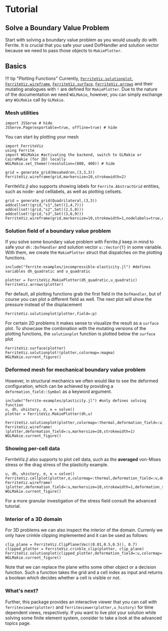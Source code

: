 # Tutorial

## Solve a Boundary Value Problem

Start with solving a boundary value problem as you would usually do with Ferrite. It is crucial that you safe your used DofHandler
and solution vector because we need to pass those objects to `MakiePlotter`.


## Basics

!!! tip "Plotting Functions"
    Currently, [`FerriteViz.solutionplot`](@ref), [`FerriteViz.wireframe`](@ref), [`FerriteViz.surface`](@ref), [`FerriteViz.arrows`](@ref) and their mutating analogues with `!` are defined for `MakiePlotter`.
    Due to the nature of the documentation we need `WGLMakie`, however, you can simply exchange any `WGLMakie` call by `GLMakie`.

### Mesh utilities

```@example 1
import JSServe # hide
JSServe.Page(exportable=true, offline=true) # hide
```

You can start by plotting your mesh

```@example 1
import FerriteViz
using Ferrite
import WGLMakie #activating the backend, switch to GLMakie or CairoMakie (for 2D) locally
WGLMakie.set_theme!(resolution=(800, 400)) # hide

grid = generate_grid(Hexahedron,(3,3,3))
FerriteViz.wireframe(grid,markersize=10,strokewidth=2)
```

FerriteViz.jl also supports showing labels for `Ferrite.AbstractGrid` entities, such as node- and celllabels, as well as plotting cellsets.

```@example 1
grid = generate_grid(Quadrilateral,(3,3))
addcellset!(grid,"s1",Set((1,4,7)))
addcellset!(grid,"s2",Set((2,5,8)))
addcellset!(grid,"s3",Set((3,6,9)))
FerriteViz.wireframe(grid,markersize=10,strokewidth=1,nodelabels=true,celllabels=true,cellsets=true)
```

### Solution field of a boundary value problem

If you solve some boundary value problem with Ferrite.jl keep in mind to safe your `dh::DofHandler` and solution vector `u::Vector{T}` in some variable.
With them, we create the `MakiePlotter` struct that dispatches on the plotting functions.

```@example 1
include("ferrite-examples/incompressible-elasticity.jl") #defines variables dh_quadratic and u_quadratic

plotter = FerriteViz.MakiePlotter(dh_quadratic,u_quadratic)
FerriteViz.arrows(plotter)
```

Per default, all plotting functions grab the first field in the `DofHandler`, but of course you can plot a different field as well.
The next plot will show the pressure instead of the displacement

```@example 1
FerriteViz.solutionplot(plotter,field=:p)
```

For certain 2D problems it makes sense to visualize the result as a `surface` plot. To showcase the combination with the mutating versions of the plotting functions,
the `solutionplot` function is plotted below the `surface` plot

```@example 1
FerriteViz.surface(plotter)
FerriteViz.solutionplot!(plotter,colormap=:magma)
WGLMakie.current_figure()
```

### Deformed mesh for mechanical boundary value problem

However, in structural mechanics we often would like to see the deformed configuration,
which can be achieved by providing a `deformation_field::Symbol` as a keyword argument.

```@example 1
include("ferrite-examples/plasticity.jl") #only defines solving function
u, dh, uhistory, σ, κ = solve()
plotter = FerriteViz.MakiePlotter(dh,u)

FerriteViz.solutionplot(plotter,colormap=:thermal,deformation_field=:u)
FerriteViz.wireframe!(plotter,deformation_field=:u,markersize=10,strokewidth=1)
WGLMakie.current_figure()
```

### Showing per-cell data

FerriteViz.jl also supports to plot cell data, such as the **averaged** von-Mises stress or the drag stress of the plasticity example.
```@example 1
u, dh, uhistory, σ, κ = solve()
FerriteViz.cellplot(plotter,σ,colormap=:thermal,deformation_field=:u,deformation_scale=2.0)
FerriteViz.wireframe!(plotter,deformation_field=:u,markersize=10,strokewidth=1,deformation_scale=2.0)
WGLMakie.current_figure()
```
For a more granular investigation of the stress field consult the advanced tutorial.

### Interior of a 3D domain

For 3D problems we can also inspect the interior of the domain. Currenly we only have crinkle clipping
implemented and it can be used as follows:
```@example 1
clip_plane = FerriteViz.ClipPlane(Vec((0.01,0.5,0.5)), 0.7)
clipped_plotter = FerriteViz.crinkle_clip(plotter, clip_plane)
FerriteViz.solutionplot(clipped_plotter,deformation_field=:u,colormap=:thermal,deformation_scale=2.0)
WGLMakie.current_figure()
```
Note that we can replace the plane withs some other object or a decision function. Such a function takes
the grid and a cell index as input and returns a boolean which decides whether a cell is visible or not.

### What's next?

Further, this package provides an interactive viewer that you can call with `ferriteviewer(plotter)` and
`ferriteviewer(plotter,u_history)` for time dependent views, respectively.
If you want to live plot your solution while solving some finite element system, consider to take a look at the advanced topics page.
